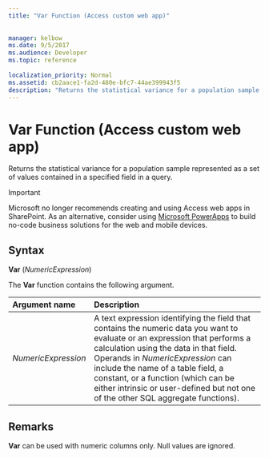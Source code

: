 ```yaml
---
title: "Var Function (Access custom web app)"
 
 
manager: kelbow
ms.date: 9/5/2017
ms.audience: Developer
ms.topic: reference
  
localization_priority: Normal
ms.assetid: cb2aace1-fa2d-480e-bfc7-44ae399943f5
description: "Returns the statistical variance for a population sample represented as a set of values contained in a specified field in a query."
---
```


# Var Function (Access custom web app)

Returns the statistical variance for a population sample represented as a set of values contained in a specified field in a query.
  
> [!IMPORTANT]
> Microsoft no longer recommends creating and using Access web apps in SharePoint. As an alternative, consider using [Microsoft PowerApps](https://powerapps.microsoft.com/en-us/) to build no-code business solutions for the web and mobile devices. 
  
## Syntax

 **Var** (*NumericExpression*) 
  
The **Var** function contains the following argument. 
  
|**Argument name**|**Description**|
|:-----|:-----|
| *NumericExpression*  <br/> |A text expression identifying the field that contains the numeric data you want to evaluate or an expression that performs a calculation using the data in that field. Operands in  *NumericExpression*  can include the name of a table field, a constant, or a function (which can be either intrinsic or user-defined but not one of the other SQL aggregate functions).  <br/> |
   
## Remarks

 **Var** can be used with numeric columns only. Null values are ignored. 
  

